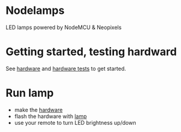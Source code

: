 # Nodelamps

LED lamps powered by NodeMCU & Neopixels

# Getting started, testing hardward
See [hardware](./hardware.md) and [hardware tests](./hardware_tests/) to get
started.

# Run lamp
- make the [hardware](./hardware.md)
- flash the hardware with [lamp](./lamp.ino)
- use your remote to turn LED brightness up/down
